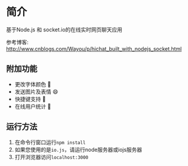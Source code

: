 简介
===

基于Node.js 和 socket.io的在线实时网页聊天应用

参考博客: http://www.cnblogs.com/Wayou/p/hichat_built_with_nodejs_socket.html

附加功能
---
* 更改字体颜色 :sunrise:
* 发送图片及表情 :smile:
* 快捷键支持 :musical_keyboard:
* 在线用户统计 :ghost:

运行方法
---
1. 在命令行窗口运行`npm install`
2. 如果您使用的是`io.js`，请运行node服务器或iojs服务器
3. 打开浏览器访问`localhost:3000`




